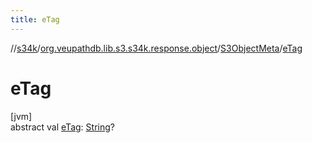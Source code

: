 ```yaml
---
title: eTag
---
```

//[s34k](../../../index.html)/[org.veupathdb.lib.s3.s34k.response.object](../index.html)/[S3ObjectMeta](index.html)/[eTag](e-tag.html)



# eTag



[jvm]\
abstract val [eTag](e-tag.html): [String](https://kotlinlang.org/api/latest/jvm/stdlib/kotlin/-string/index.html)?




